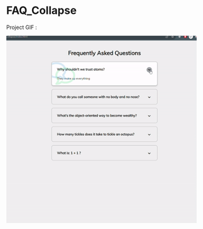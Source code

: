 # FAQ_Collapse

Project GIF :   

![](https://github.com/hamdeth3/Projects/blob/main/12-FAQ%20Collapse/faqCollapseGIF.gif)
